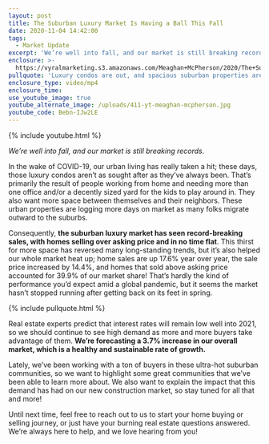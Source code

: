 ```yaml
---
layout: post
title: The Suburban Luxury Market Is Having a Ball This Fall
date: 2020-11-04 14:42:00
tags:
  - Market Update
excerpt: 'We’re well into fall, and our market is still breaking records.'
enclosure: >-
  https://vyralmarketing.s3.amazonaws.com/Meaghan+McPherson/2020/The+Suburban+Luxury+Market+Is+Having+a+Ball+This+Fall.mp4
pullquote: 'Luxury condos are out, and spacious suburban properties are in.'
enclosure_type: video/mp4
enclosure_time:
use_youtube_image: true
youtube_alternate_image: /uploads/411-yt-meaghan-mcpherson.jpg
youtube_code: Bebn-IJw2LE
---
```


{% include youtube.html %}

*We’re well into fall, and our market is still breaking records.*

In the wake of COVID-19, our urban living has really taken a hit; these days, those luxury condos aren’t as sought after as they’ve always been. That’s primarily the result of people working from home and needing more than one office and/or a decently sized yard for the kids to play around in. They also want more space between themselves and their neighbors. These urban properties are logging more days on market as many folks migrate outward to the suburbs.&nbsp;

Consequently, **the suburban luxury market has seen record-breaking sales, with homes selling over asking price and in no time flat**. This thirst for more space has reversed many long-standing trends, but it’s also helped our whole market heat up; home sales are up 17.6% year over year, the sale price increased by 14.4%, and homes that sold above asking price accounted for 39.9% of our market share\! That’s hardly the kind of performance you’d expect amid a global pandemic, but it seems the market hasn’t stopped running after getting back on its feet in spring.&nbsp;

{% include pullquote.html %}

Real estate experts predict that interest rates will remain low well into 2021, so we should continue to see high demand as more and more buyers take advantage of them. **We’re forecasting a 3.7% increase in our overall market, which is a healthy and sustainable rate of growth.&nbsp;**

Lately, we’ve been working with a ton of buyers in these ultra-hot suburban communities, so we want to highlight some great communities that we’ve been able to learn more about. We also want to explain the impact that this demand has had on our new construction market, so stay tuned for all that and more\!&nbsp;

Until next time, feel free to reach out to us to start your home buying or selling journey, or just have your burning real estate questions answered. We’re always here to help, and we love hearing from you\!

&nbsp;